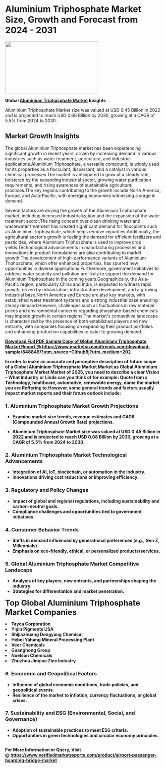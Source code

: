 <H1>Aluminium Triphosphate Market Size, Growth and Forecast from 2024 - 2031</H1><img class="aligncenter size-medium wp-image-584254" src="https://thirdeyenews.in/wp-content/uploads/2024/09/Global-Market-Research-300x168.jpeg" alt="" width="300" height="168" /><p><strong>Global&nbsp;<a href="https://www.marketsizeandtrends.com/download-sample/848846/?utm_source=Github8j?utm_medium=202">Aluminium Triphosphate Market</a> Insights</strong></p><p>Aluminium Triphosphate Market size was valued at USD 0.45 Billion in 2022 and is projected to reach USD 0.68 Billion by 2030, growing at a CAGR of 5.5% from 2024 to 2030.</p><p><h2>Market Growth Insights</h2> <p>The global Aluminium Triphosphate market has been experiencing significant growth in recent years, driven by increasing demand in various industries such as water treatment, agriculture, and industrial applications.Aluminium Triphosphate, a versatile compound, is widely used for its properties as a flocculant, dispersant, and a catalyst in various chemical processes.The market is anticipated to grow at a steady rate, bolstered by the expanding industrial sector, growing water purification requirements, and rising awareness of sustainable agricultural practices.The key regions contributing to the growth include North America, Europe, and Asia-Pacific, with emerging economies witnessing a surge in demand.</p> <p><strong><a href="#"></a></strong></p> <p>Several factors are driving the growth of the Aluminium Triphosphate market, including increased industrialization and the expansion of the water treatment sector.The rising concern over clean drinking water and wastewater treatment has created significant demand for flocculants such as Aluminium Triphosphate, which helps remove impurities.Additionally, the agricultural sector's growth is fueling the demand for efficient fertilizers and pesticides, where Aluminium Triphosphate is used to improve crop yields.Technological advancements in manufacturing processes and innovations in product formulations are also contributing to market growth.The development of high-performance variants of Aluminium Triphosphate, which offer enhanced properties, has spurred new opportunities in diverse applications.Furthermore, government initiatives to address water scarcity and pollution are likely to support the demand for Aluminium Triphosphate in the coming years.Geographically, the Asia-Pacific region, particularly China and India, is expected to witness rapid growth, driven by urbanization, infrastructure development, and a growing industrial base.North America and Europe are also key markets, with established water treatment systems and a strong industrial base ensuring steady demand.However, challenges such as fluctuations in raw material prices and environmental concerns regarding phosphate-based chemicals may impede growth in certain regions.The market's competitive landscape is characterized by the presence of both established players and new entrants, with companies focusing on expanding their product portfolios and enhancing production capabilities to cater to growing demand.</p> <p><strong><a href="#"></p><p><span class=""><strong>Download Full PDF Sample Copy of Global Aluminium Triphosphate Market Report</strong> @ <a href="https://www.marketsizeandtrends.com/download-sample/848846/?utm_source=Github8j?utm_medium=202" target="_blank">https://www.marketsizeandtrends.com/download-sample/848846/?utm_source=Github8j?utm_medium=202</a></span></p><p>In order to make an accurate and perceptive description of future scope of a Global&nbsp;Aluminium Triphosphate Market Market as Global&nbsp;Aluminium Triphosphate Market Market of 2025, you need to describe a clear Vision &ndash; What Industry or Linda can you think of for example: Quote from a Technology, healthcare, automotive, renewable energy, name the market you are Reffering to.However, some general trends and factors usually impact market reports and their future outlook include:</p><h3>1.&nbsp;<strong>Aluminium Triphosphate Market Growth Projections</strong></h3><ul><li>Examine market size trends, revenue estimates and CAGR (Compounded Annual Growth Rate) projections.</li><li><p>Aluminium Triphosphate Market size was valued at USD 0.45 Billion in 2022 and is projected to reach USD 0.68 Billion by 2030, growing at a CAGR of 5.5% from 2024 to 2030.</p></li></ul><h3>2.&nbsp;<strong>Aluminium Triphosphate Market Technological Advancements</strong></h3><ul><li>Integration of AI, IoT, blockchain, or automation in the industry.</li><li>Innovations driving cost reductions or improving efficiency.</li></ul><h3>3.&nbsp;<strong>Regulatory and Policy Changes</strong></h3><ul><li>Impact of global and regional regulations, including sustainability and carbon-neutral goals.</li><li>Compliance challenges and opportunities tied to government initiatives.</li></ul><h3>4.&nbsp;<strong>Consumer Behavior Trends</strong></h3><ul><li>Shifts in demand influenced by generational preferences (e.g., Gen Z, Millennials).</li><li>Emphasis on eco-friendly, ethical, or personalized products/services.</li></ul><h3>5.&nbsp;<strong>Global Aluminium Triphosphate Market Competitive Landscape</strong></h3><ul><li>Analysis of key players, new entrants, and partnerships shaping the industry.</li><li>Strategies for differentiation and market penetration.</li></ul><p data-pm-slice="1 1 []"><span style="color: inherit; font-family: inherit; font-size: 25px;">Top Global Aluminium Triphosphate Market Companies</span></p><div class="" data-test-id=""><p><li>Tayca Corporation</li><li> Yipin Pigments USA</li><li> Shijiazhuang Dongyang Chemical</li><li> Hebei Yahang Mineral Processing Plant</li><li> Veer Chemicals</li><li> Guanghong Group</li><li> Noelson Chemicals</li><li> Zhuzhou Jinqiao Zinc Industry</li></p></div><h3>6.&nbsp;<strong>Economic and Geopolitical Factors</strong></h3><ul><li>Influence of global economic conditions, trade policies, and geopolitical events.</li><li>Resilience of the market to inflation, currency fluctuations, or global crises.</li></ul><h3>7.&nbsp;<strong>Sustainability and ESG (Environmental, Social, and Governance)</strong></h3><ul><li>Adoption of sustainable practices to meet ESG criteria.</li><li>Opportunities in green technologies and circular economy principles.</li></ul><h2><strong style="font-size: 14px;">For More Information or Query, Visit @&nbsp;</strong><a style="background-color: #ffffff; font-size: 14px;" href="https://www.marketsizeandtrends.com/report/aluminium-triphosphate-market/" target="_blank">https://www.verifiedmarketreports.com/product/airport-passenger-boarding-bridge-market</a></h2>